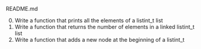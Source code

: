 README.md

0. Write a function that prints all the elements of a listint_t list
1. Write a function that returns the number of elements in a linked listint_t list
2. Write a function that adds a new node at the beginning of a listint_t
